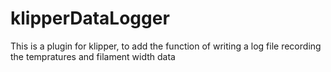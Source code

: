 # klipperDataLogger
This is a plugin for klipper, to add the function of writing a log file recording the tempratures and filament width data

